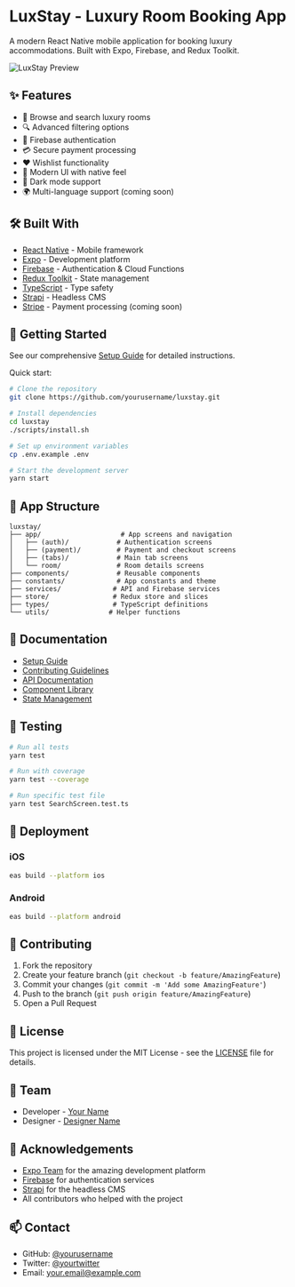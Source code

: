 # LuxStay - Luxury Room Booking App

A modern React Native mobile application for booking luxury accommodations. Built with Expo, Firebase, and Redux Toolkit.

![LuxStay Preview](./assets/images/preview.png)

## ✨ Features

- 🏨 Browse and search luxury rooms
- 🔍 Advanced filtering options
- 🔐 Firebase authentication
- 💳 Secure payment processing
- ❤️ Wishlist functionality
- 📱 Modern UI with native feel
- 🌙 Dark mode support
- 🌍 Multi-language support (coming soon)

## 🛠️ Built With

- [React Native](https://reactnative.dev/) - Mobile framework
- [Expo](https://expo.dev/) - Development platform
- [Firebase](https://firebase.google.com/) - Authentication & Cloud Functions
- [Redux Toolkit](https://redux-toolkit.js.org/) - State management
- [TypeScript](https://www.typescriptlang.org/) - Type safety
- [Strapi](https://strapi.io/) - Headless CMS
- [Stripe](https://stripe.com/) - Payment processing (coming soon)

## 🚀 Getting Started

See our comprehensive [Setup Guide](./scripts/setup.md) for detailed instructions.

Quick start:

```bash
# Clone the repository
git clone https://github.com/yourusername/luxstay.git

# Install dependencies
cd luxstay
./scripts/install.sh

# Set up environment variables
cp .env.example .env

# Start the development server
yarn start
```

## 📱 App Structure

```
luxstay/
├── app/                    # App screens and navigation
│   ├── (auth)/            # Authentication screens
│   ├── (payment)/         # Payment and checkout screens
│   ├── (tabs)/            # Main tab screens
│   └── room/              # Room details screens
├── components/            # Reusable components
├── constants/             # App constants and theme
├── services/             # API and Firebase services
├── store/                # Redux store and slices
├── types/                # TypeScript definitions
└── utils/               # Helper functions
```

## 📄 Documentation

- [Setup Guide](./scripts/setup.md)
- [Contributing Guidelines](./CONTRIBUTING.md)
- [API Documentation](./docs/api.md)
- [Component Library](./docs/components.md)
- [State Management](./docs/state.md)

## 🧪 Testing

```bash
# Run all tests
yarn test

# Run with coverage
yarn test --coverage

# Run specific test file
yarn test SearchScreen.test.ts
```

## 🚀 Deployment

### iOS
```bash
eas build --platform ios
```

### Android
```bash
eas build --platform android
```

## 🤝 Contributing

1. Fork the repository
2. Create your feature branch (`git checkout -b feature/AmazingFeature`)
3. Commit your changes (`git commit -m 'Add some AmazingFeature'`)
4. Push to the branch (`git push origin feature/AmazingFeature`)
5. Open a Pull Request

## 📝 License

This project is licensed under the MIT License - see the [LICENSE](LICENSE) file for details.

## 👥 Team

- Developer - [Your Name](https://github.com/yourusername)
- Designer - [Designer Name](https://github.com/designerusername)

## 🙏 Acknowledgements

- [Expo Team](https://expo.dev) for the amazing development platform
- [Firebase](https://firebase.google.com) for authentication services
- [Strapi](https://strapi.io) for the headless CMS
- All contributors who helped with the project

## 📫 Contact

- GitHub: [@yourusername](https://github.com/yourusername)
- Twitter: [@yourtwitter](https://twitter.com/yourtwitter)
- Email: your.email@example.com
